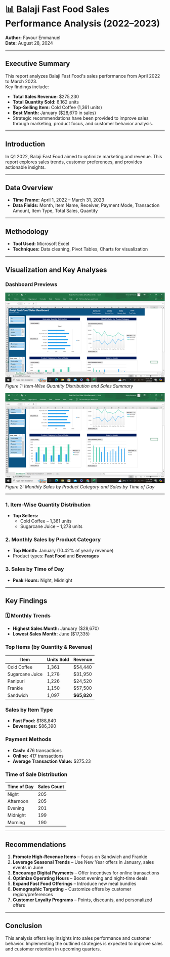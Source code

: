 # 📊 Balaji Fast Food Sales Performance Analysis (2022–2023)

**Author:** Favour Emmanuel  
**Date:** August 28, 2024

---

## Executive Summary

This report analyzes Balaji Fast Food's sales performance from April 2022 to March 2023.  
Key findings include:

- **Total Sales Revenue:** $275,230  
- **Total Quantity Sold:** 8,162 units  
- **Top-Selling Item:** Cold Coffee (1,361 units)  
- **Best Month:** January ($28,670 in sales)  
- Strategic recommendations have been provided to improve sales through marketing, product focus, and customer behavior analysis.

---

## Introduction

In Q1 2022, Balaji Fast Food aimed to optimize marketing and revenue. This report explores sales trends, customer preferences, and provides actionable insights.

---

## Data Overview

- **Time Frame:** April 1, 2022 – March 31, 2023  
- **Data Fields:** Month, Item Name, Receiver, Payment Mode, Transaction Amount, Item Type, Total Sales, Quantity

---

## Methodology

- **Tool Used:** Microsoft Excel  
- **Techniques:** Data cleaning, Pivot Tables, Charts for visualization

---

## Visualization and Key Analyses

### Dashboard Previews

![Pivot Table Dashboard 1](images/project_pic_2.png)  
*Figure 1: Item-Wise Quantity Distribution and Sales Summary*

![Pivot Table Dashboard 2](images/project_pic_1.png)  
*Figure 2: Monthly Sales by Product Category and Sales by Time of Day*

---

### 1. **Item-Wise Quantity Distribution**
- **Top Sellers:**
  - Cold Coffee – 1,361 units  
  - Sugarcane Juice – 1,278 units  

### 2. **Monthly Sales by Product Category**
- **Top Month:** January (10.42% of yearly revenue)  
- Product types: **Fast Food** and **Beverages**

### 3. **Sales by Time of Day**
- **Peak Hours:** Night, Midnight  

---

## Key Findings

### 🗓 Monthly Trends
- **Highest Sales Month:** January ($28,670)  
- **Lowest Sales Month:** June ($17,335)

### Top Items (by Quantity & Revenue)

| Item              | Units Sold | Revenue     |
|-------------------|------------|-------------|
| Cold Coffee       | 1,361      | $54,440     |
| Sugarcane Juice   | 1,278      | $31,950     |
| Panipuri          | 1,226      | $24,520     |
| Frankie           | 1,150      | $57,500     |
| Sandwich          | 1,097      | **$65,820** |

### Sales by Item Type
- **Fast Food:** $188,840  
- **Beverages:** $86,390

### Payment Methods
- **Cash:** 476 transactions  
- **Online:** 417 transactions  
- **Average Transaction Value:** $275.23

### Time of Sale Distribution

| Time of Day | Sales Count |
|-------------|-------------|
| Night       | 205         |
| Afternoon   | 205         |
| Evening     | 201         |
| Midnight    | 199         |
| Morning     | 190         |

---

## Recommendations

1. **Promote High-Revenue Items** – Focus on Sandwich and Frankie  
2. **Leverage Seasonal Trends** – Use New Year offers in January, sales events in June  
3. **Encourage Digital Payments** – Offer incentives for online transactions  
4. **Optimize Operating Hours** – Boost evening and night-time deals  
5. **Expand Fast Food Offerings** – Introduce new meal bundles  
6. **Demographic Targeting** – Customize offers by customer region/preferences  
7. **Customer Loyalty Programs** – Points, discounts, and personalized offers  

---

## Conclusion

This analysis offers key insights into sales performance and customer behavior. Implementing the outlined strategies is expected to improve sales and customer retention in upcoming quarters.
